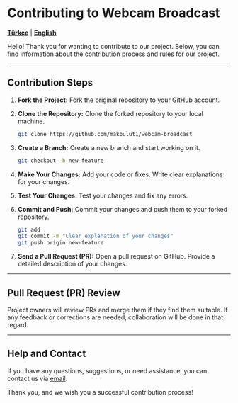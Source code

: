 # Contributing to Webcam Broadcast

[**Türkçe**](https://github.com/makbulut1/webcam-brodcast/blob/main/docs/CONTRIBUTING.tr.md) | [**English**](https://github.com/makbulut1/webcam-brodcast/blob/main/docs/CONTRIBUTING.en.md)

Hello! Thank you for wanting to contribute to our project. Below, you can find information about the contribution process and rules for our project.

---

## Contribution Steps

1. **Fork the Project:**
   Fork the original repository to your GitHub account.

2. **Clone the Repository:**
   Clone the forked repository to your local machine.

   ```bash
   git clone https://github.com/makbulut1/webcam-broadcast
   ```

3. **Create a Branch:**
   Create a new branch and start working on it.

   ```bash
   git checkout -b new-feature
   ```

4. **Make Your Changes:**
   Add your code or fixes. Write clear explanations for your changes.

5. **Test Your Changes:**
   Test your changes and fix any errors.

6. **Commit and Push:**
   Commit your changes and push them to your forked repository.

   ```bash
   git add .
   git commit -m "Clear explanation of your changes"
   git push origin new-feature
   ```

7. **Send a Pull Request (PR):**
   Open a pull request on GitHub. Provide a detailed description of your changes.

---

## Pull Request (PR) Review

Project owners will review PRs and merge them if they find them suitable. If any feedback or corrections are needed, collaboration will be done in that regard.

---

## Help and Contact

If you have any questions, suggestions, or need assistance, you can contact us via [email](mailto:mehmeterenakbulut@outlook.com).

Thank you, and we wish you a successful contribution process!

